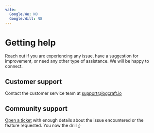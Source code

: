 ```yaml
---
vale:
  Google.We: NO
  Google.Will: NO
---
```


# Getting help

<!-- vale Google.We = NO -->
<!-- vale Google.Will = NO -->

Reach out if you are experiencing any issue, have a suggestion for improvement, or need any other type of assistance. We will be happy to connect.

<!-- vale Google.We = YES -->
<!-- vale Google.Will = YES -->

## Customer support

Contact the customer service team at [support@logcraft.io](mailto:support@logcraft.io)

## Community support

[Open a ticket](https://github.com/LogCraftIO/logcraft-cli/issues) with enough details about the issue encountered or the feature requested. You now the drill ;)
